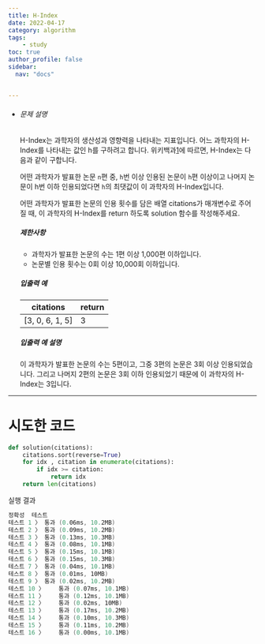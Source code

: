 ```yaml
---
title: H-Index
date: 2022-04-17
category: algorithm
tags:
    - study
toc: true
author_profile: false
sidebar:
  nav: "docs"


---
```


- ###### 문제 설명

  H-Index는 과학자의 생산성과 영향력을 나타내는 지표입니다. 어느 과학자의 H-Index를 나타내는 값인 h를 구하려고 합니다. 위키백과[1](https://programmers.co.kr/learn/courses/30/lessons/42747#fn1)에 따르면, H-Index는 다음과 같이 구합니다.

  어떤 과학자가 발표한 논문 `n`편 중, `h`번 이상 인용된 논문이 `h`편 이상이고 나머지 논문이 h번 이하 인용되었다면 `h`의 최댓값이 이 과학자의 H-Index입니다.

  어떤 과학자가 발표한 논문의 인용 횟수를 담은 배열 citations가 매개변수로 주어질 때, 이 과학자의 H-Index를 return 하도록 solution 함수를 작성해주세요.

  ##### 제한사항

  - 과학자가 발표한 논문의 수는 1편 이상 1,000편 이하입니다.
  - 논문별 인용 횟수는 0회 이상 10,000회 이하입니다.

  ##### 입출력 예

  | citations       | return |
  | --------------- | ------ |
  | [3, 0, 6, 1, 5] | 3      |

  ##### 입출력 예 설명

  이 과학자가 발표한 논문의 수는 5편이고, 그중 3편의 논문은 3회 이상 인용되었습니다. 그리고 나머지 2편의 논문은 3회 이하 인용되었기 때문에 이 과학자의 H-Index는 3입니다.

------

# 시도한 코드

```python
def solution(citations):
    citations.sort(reverse=True)
    for idx , citation in enumerate(citations):
        if idx >= citation:
            return idx
    return len(citations)
```

실행 결과

```powershell
정확성  테스트
테스트 1 〉	통과 (0.06ms, 10.2MB)
테스트 2 〉	통과 (0.09ms, 10.2MB)
테스트 3 〉	통과 (0.13ms, 10.3MB)
테스트 4 〉	통과 (0.08ms, 10.1MB)
테스트 5 〉	통과 (0.15ms, 10.1MB)
테스트 6 〉	통과 (0.15ms, 10.3MB)
테스트 7 〉	통과 (0.04ms, 10.1MB)
테스트 8 〉	통과 (0.01ms, 10MB)
테스트 9 〉	통과 (0.02ms, 10.2MB)
테스트 10 〉	통과 (0.07ms, 10.1MB)
테스트 11 〉	통과 (0.12ms, 10.1MB)
테스트 12 〉	통과 (0.02ms, 10MB)
테스트 13 〉	통과 (0.17ms, 10.2MB)
테스트 14 〉	통과 (0.10ms, 10.3MB)
테스트 15 〉	통과 (0.11ms, 10.2MB)
테스트 16 〉	통과 (0.00ms, 10.1MB)
```





